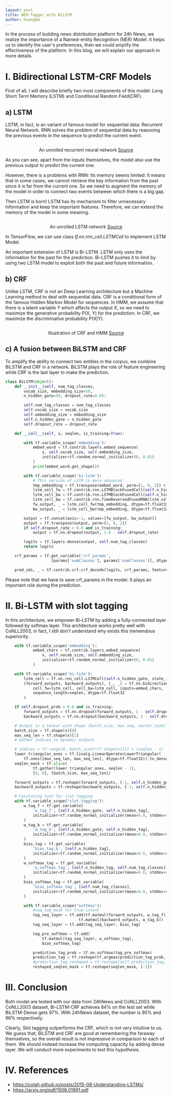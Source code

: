 ```yaml
---
layout: post
title: NER-Tagger with BiLSTM
author: hoangbm
---
```

In the process of building news distribution platform for 24h News, we realize the importance of a Named-entity Recognition (NER) Model. It helps us to identify the user's preferences, then we could amplify the effectiveness of the platform. In this blog, we will explain our approach in more details.  

# I. Bidirectional LSTM-CRF Models

First of all, I will describe briefly two most components of this model: Long Short Term Memory (LSTM) and Conditional Random Field(CRF).

## a) LSTM

LSTM, in fact, is an variant of famous model for sequential data: Recurrent Neural Network. RNN solves the problem of sequential data by reasoning the previous events in the sequence to predict the current event.

<p align="center">
 <img src="/img/ner-lstm/RNN-unrolled.png" alt="" align="middle">
 <div align="center">An unrolled recurrent neural network <a href="https://colah.github.io/posts/2015-08-Understanding-LSTMs/img/RNN-unrolled.png">Source</a></div>
</p>  

As you can see, apart from the inputs themselves, the model also use the previous output to predict the current one.

However, there is a problems with RNN: Its memory seems limited: It means that in some cases, we cannot retrieve the key information from the past since it is far from the current one. So we need to augment the memory of the model in order to connect two events between which there is a big gap.

Then LSTM is born! LSTM has its mechanism to filter unnecessary information and keep the important features. Therefore, we can extend the memory of the model in some meaning.

<p align="center">
 <img src="/img/ner-lstm/LSTM3-SimpleRNN.png" alt="" align="middle">
 <div align="center">An unrolled LSTM network <a href="https://colah.github.io/posts/2015-08-Understanding-LSTMs/img/LSTM3-SimpleRNN.png">Source</a></div>
</p>  

In TensorFlow, we can use class *tf.nn.rnn_cell.LSTMCell* to implement LSTM Model.

An important extension of LSTM is Bi-LSTM. LSTM only uses the information for the past for the prediction. Bi-LSTM pushes it to limit by using two LSTM model to exploit both the past and future information.

## b) CRF

Unlike LSTM, CRF is not an Deep Learning architecture but a Machine Learning method to deal with sequential data. CRF is a conditional form of the famous Hidden Markov Model for sequences.
In HMM, we assume that there is a latent variable *Y* which affects the output *X*, so we need to maximize the generative probability P(X, Y) for the prediction. In CRF, we maximize the discriminative probability P(X|Y).

<p align="center">
 <img src="/img/ner-lstm/khcnl.png" alt="" align="middle">
 <div align="center"> Illustration of CRF and HMM <a href="https://www.research.ed.ac.uk/portal/files/10482724/crftut_fnt.pdf">Source</a></div>
</p>

## c) A fusion between BiLSTM and CRF

To amplify the ability to connect two entities in the corpus, we combine BiLSTM and CRF in a network. BiLSTM plays the role of feature engineering while CRF is the last layer to make the prediction.

```python
class BiLSTM(object):
    def __init__(self, num_tag_classes,
        vocab_size, embedding_size=50,
        n_hidden_gate=50, dropout_rate=0.0):

        self.num_tag_classes = num_tag_classes
        self.vocab_size = vocab_size
        self.embedding_size = embedding_size
        self.n_hidden_gate = n_hidden_gate
        self.dropout_rate = dropout_rate

    def __call__(self, x, seqlen, is_training=True):

        with tf.variable_scope('embedding'):
            embed_word = tf.contrib.layers.embed_sequence(
                x, self.vocab_size, self.embedding_size,
                initializer=tf.random_normal_initializer(0, 0.01)
            )
            print(embed_word.get_shape())

        with tf.variable_scope('bi-lstm'):
            # This version of LSTM is more advanced
            tmp_embedding = tf.transpose(embed_word, perm=[1, 0, 2]) # input for LSTMBlockFusedCell must be in shape [max_steps, batch_size, input_size]
            lstm_cell_fw = tf.contrib.rnn.LSTMBlockFusedCell(self.n_hidden_gate)
            lstm_cell_bw = tf.contrib.rnn.LSTMBlockFusedCell(self.n_hidden_gate) # Not sure if it is necessary
            lstm_cell_bw = tf.contrib.rnn.TimeReversedFusedRNN(lstm_cell_bw)
            fw_output, _ = lstm_cell_fw(tmp_embedding, dtype=tf.float32, sequence_length=seqlen)
            bw_output, _ = lstm_cell_bw(tmp_embedding, dtype=tf.float32, sequence_length=seqlen)

        output = tf.concat(axis=-1, values=[fw_output, bw_output])
        output = tf.transpose(output, perm=[1, 0, 2])
        if self.dropout_rate > 0.0 and is_training:
            output = tf.nn.dropout(output, 1.0 - self.dropout_rate)

        logits = tf.layers.dense(output, self.num_tag_classes)
        return logits
```

```python
    crf_params = tf.get_variable('crf_params',
                    [params['numClasses'], params['numClasses']], dtype=tf.float32)

    pred_ids, _ = tf.contrib.crf.crf_decode(logits, crf_params, features['seqlen'])
```

Please note that we have to save crf_params in the model. It plays an important role during the prediction.

# II. Bi-LSTM with slot tagging

In this architecture, we empower Bi-LSTM by adding a fully-connected layer followed by softmax layer. This architecture works pretty well with CoNLL2003, in fact, I still don't understand why exists this tremendous superiority.

```python
    with tf.variable_scope('embedding'):
            embed_chars = tf.contrib.layers.embed_sequence(
                x, self.vocab_size, self.embedding_size,
                initializer=tf.random_normal_initializer(0, 0.01)
            )

    with tf.variable_scope('bi-lstm'):
        lstm_cell = tf.nn.rnn_cell.LSTMCell(self.n_hidden_gate, state_is_tuple=True)
        (forward_outputs, backward_outputs), (_, _) = tf.nn.bidirectional_dynamic_rnn(
            cell_fw=lstm_cell, cell_bw=lstm_cell, inputs=embed_chars,
            sequence_length=seqlen, dtype=tf.float32
        )

    if self.dropout_prob > 0.0 and is_training:
        forward_outputs = tf.nn.dropout(forward_outputs, 1 - self.dropout_prob)
        backward_outputs = tf.nn.dropout(backward_outputs, 1 - self.dropout_prob)

    # Output is a tensor with shape (batch_size, max_seq, vector_size)
    batch_size = tf.shape(x)[0]
    max_seq_len = tf.shape(x)[1]
    # Gather indices to dynamic outputs

    # indices = tf.range(0, batch_size)*tf.shape(x)[1] + (seqlen - 1)
    lower_triangular_ones = tf.linalg.LinearOperatorLowerTriangular(
        tf.ones([max_seq_len, max_seq_len], dtype=tf.float32)).to_dense()
    seqlen_mask = tf.slice(
            tf.gather(lower_triangular_ones, seqlen - 1),
            [0, 0], [batch_size, max_seq_len])

    forward_outputs = tf.reshape(forward_outputs, [-1, self.n_hidden_gate])
    backward_outputs = tf.reshape(backward_outputs, [-1, self.n_hidden_gate])

    # Caculating lost for slot tagging
    with tf.variable_scope("slot_tagging"):
        w_tag_f = tf.get_variable(
            'w_tag_f', [self.n_hidden_gate, self.n_hidden_tag],
            initializer=tf.random_normal_initializer(mean=0.0, stddev=0.01)
        )
        w_tag_b = tf.get_variable(
            'w_tag_b', [self.n_hidden_gate, self.n_hidden_tag],
            initializer=tf.random_normal_initializer(mean=0.0, stddev=0.01)
        )
        bias_tag = tf.get_variable(
            'bias_tag_b', [self.n_hidden_tag],
            initializer=tf.random_normal_initializer(mean=0.0, stddev=0.01)
        )
        w_softmax_tag = tf.get_variable(
            'w_softmax_tag', [self.n_hidden_tag, self.num_tag_classes],
            initializer=tf.random_normal_initializer(mean=0.0, stddev=0.01)
        )
        bias_softmax_tag = tf.get_variable(
            'bias_softmax_tag', [self.num_tag_classes],
            initializer=tf.random_normal_initializer(mean=0.0, stddev=0.01)
        )

        with tf.variable_scope("softmax"):
            #seq_tag_mask for true intent
            tag_seq_layer = tf.add(tf.matmul(forward_outputs, w_tag_f),
                                tf.matmul(backward_outputs, w_tag_b))
            tag_seq_layer = tf.add(tag_seq_layer, bias_tag)

            tag_pre_softmax = tf.add(
                tf.matmul(tag_seq_layer, w_softmax_tag),
                bias_softmax_tag)

            prediction_tag_prob = tf.nn.softmax(tag_pre_softmax)
            prediction_tag = tf.reshape(tf.argmax(prediction_tag_prob, axis=1), [batch_size,-1])
            #prediction_tag_reshaped = tf.reshape(self.prediction_tag, [-1, self.input_info['num_tag_classes']])
            reshaped_seqlen_mask = tf.reshape(seqlen_mask, [-1])
```

# III. Conclusion

Both model are tested with our data from 24hNews and CoNLL2003. With CoNLL2003 dataset, Bi-LSTM-CRF achieves 84% on the test set while BiLSTM-Dense gets 97%.
With 24hNews dataset, the number is 90% and 96% respectively.

Clearly, Slot tagging outperforms the CRF, which is not very intuitive to us. We guess that, BiLSTM and CRF are good at remembering the faraway themselves, so the overall result is not impressive in comparison to each of them. We should instead increase the computing capacity by adding dense layer. We will conduct more experiments to test this hypothesis.

# IV. References

- https://colah.github.io/posts/2015-08-Understanding-LSTMs/
- https://arxiv.org/pdf/1508.01991.pdf
